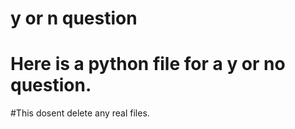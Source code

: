 # y or n question

# Here is a python file for a y or no question.

#This dosent delete any real files.
